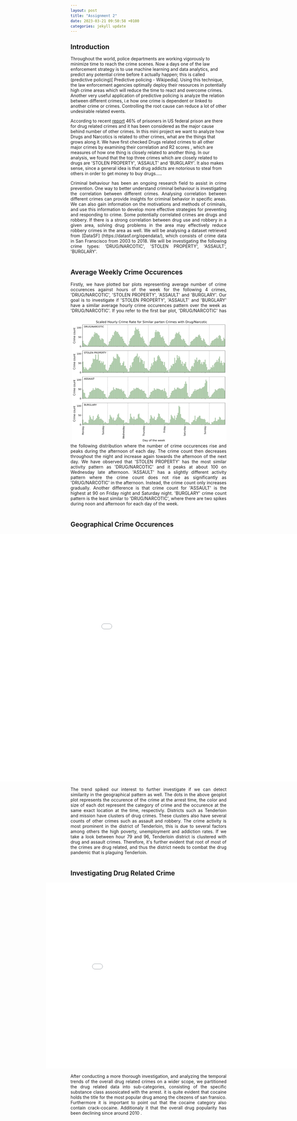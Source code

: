 ```yaml
---
layout: post
title: "Assignment 2"
date: 2023-03-21 09:50:58 +0100
categories: jekyll update
---
```


## Introduction

Throughout the world, police departments are working vigorously to minimize time to reach the crime scenes. Now a days one of the law enforcement strategy is to use machine learning and data analytics, and predict any potential crime before it actually happen; this is called (predictive policing)[ Predictive policing - Wikipedia]. Using this technique, the law enforcement agencies optimally deploy their resources in potentially high crime areas which will reduce the time to react and overcome crimes.
Another very useful application of predictive policing is analyze the relation between different crimes, i.e how one crime is dependent or linked to another crime or crimes. Controlling the root cause can reduce a lot of other undesirable related events.

According to recent [report](https://drugabusestatistics.org/drug-related-crime-statistics/#:~:text=46%25%20of%20prisoners%20in%20federal,serving%20time%20for%20drug%20offenses.) 46% of prisoners in US federal prison are there for drug related crimes and it has been considered as the major cause behind number of other crimes. In this mini project we want to analyze how Drugs and Narcotics is related to other crimes, what are the things that grows along it. We have first checked Drugs related crimes to all other major crimes by examining their correlation and R2 scores , which are measures of how one thing is closely related to another thing. In our analysis, we found that the top three crimes which are closely related to drugs are 'STOLEN PROPERTY', 'ASSAULT' and 'BURGLARY'. It also makes sense, since a general idea is that drug addicts are notorious to steal from others in order to get money to buy drugs.....

<div style="text-align: justify">Criminal behaviour has been an ongoing research field to assist in crime prevention. One way to better understand criminal behaviour is investigating the correlation between different crimes. Analysing correlation between different crimes can provide insights for criminal behavior in specific areas. We can also gain information on the motivations and methods of criminals, and use this information to develop more effective strategies for preventing and responding to crime. Some potentially correlated crimes are drugs and robbery. If there is a strong correlation between drug use and robbery in a given area, solving drug problems in the area may effectively reduce robbery crimes in the area as well. We will be analysing a dataset retrieved from [DataSF] (https://datasf.org/opendata/), which consists of crime data in San Franscisco from 2003 to 2018. We will be investigating the following crime types: 'DRUG/NARCOTIC', 'STOLEN PROPERTY', 'ASSAULT', 'BURGLARY'. </div>
<br/>

## Average Weekly Crime Occurences

<div style="text-align: justify">Firstly, we have plotted bar plots representing average number of crime occurences against hours of the week for the following 4 crimes, 'DRUG/NARCOTIC', 'STOLEN PROPERTY', 'ASSAULT' and 'BURGLARY'. Our goal is to investigate if 'STOLEN PROPERTY', 'ASSAULT' and 'BURGLARY' have a similar average hourly crime occurences pattern over the week as 'DRUG/NARCOTIC'. <img style="float: right; width: 500px; height: 400px; padding-left:20px; padding-top:20px" src="/assets/images/barplot.jpg"> If you refer to the first bar plot, 'DRUG/NARCOTIC' has the following distribution where the number of crime occurences rise and peaks during the afternoon of each day. The crime count then decreases throughout the night and increase again towards the afternoon of the next day. We have observed that 'STOLEN PROPERTY' has the most similar activity pattern as 'DRUG/NARCOTIC' and it peaks at about 100 on Wednesday late afternoon. 'ASSAULT' has a slightly different activity pattern where the crime count does not rise as significantly as 'DRUG/NARCOTIC' in the afternoon. Instead, the crime count only increases gradually. Another difference is that crime count for 'ASSAULT' is the highest at 90 on Friday night and Saturday night. 'BURGLARY' crime count pattern is the least similar to 'DRUG/NARCOTIC', where there are two spikes during noon and afternoon for each day of the week.</div>
<br/>

## Geographical Crime Occurences

<embed 
       type="text/html" 
       src="/assets/images/my_plot.html"
       width="1400"
       height="800"
       style="margin-left: -300px"
       >

<div style="text-align: justify"> The trend spiked our interest to further investigate if we can detect similarity in the geographical pattern as well. The dots in the above geoplot plot represents the occurence of the crime at the arrest time, the color and size of each dot represent the category of crime and the occurence at the same exact location at the time, respectivly. Districts such as Tenderloin and mission have clusters of drug crimes. These clusters also have several counts of other crimes such as assault and robbery. The crime activity is most prominent in the district of Tenderloin, this is due to several factors among others the high poverty, unemployment and addiction rates. If we take a look between hour 79 and 96, Tenderloin district is clustered with drug and assault crimes. Therefore, it's further evident that root of most of the crimes are drug related, and thus the district needs to combat the drug pandemic that is plaguing Tenderloin.    </div>
<br/>

## Investigating Drug Related Crime

<embed 
       type="text/html" 
       src="/assets/images/Bokeh.html"
       width="900"
       height="600"
       style="margin-left: -80px"
       >

<div style="text-align: justify"> After conducting a more thorough investigation, and analyzing the temporal trends of the overall drug related crimes on a wider scope, we partitioned the drug related data into sub-categories, consisting of the specific substance class assosicated with the arrest.
it is quite evident that cocaine holds the title for the most popular drug among the citezens of san fransico. Furthermore it is important to point out that the cocaine category also contain crack-cocaine. Additionaly it that the overall drug popularity has been declining since around 2010
.</div>

[jekyll-docs]: https://jekyllrb.com/docs/home
[jekyll-gh]: https://github.com/jekyll/jekyll
[jekyll-talk]: https://talk.jekyllrb.com/
